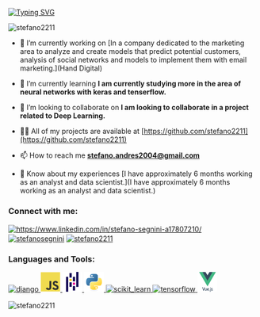 [![Typing SVG](https://readme-typing-svg.herokuapp.com?font=Fira+Code&pause=1000&width=435&lines=Hi+%F0%9F%91%8B%2C+I'm+Stefano+Segnini)](https://git.io/typing-svg)

<p align="left"> <img src="https://komarev.com/ghpvc/?username=stefano2211&label=Profile%20views&color=0e75b6&style=flat" alt="stefano2211" /> </p>

- 🔭 I’m currently working on [In a company dedicated to the marketing area to analyze and create models that predict potential customers, analysis of social networks and models to implement them with email marketing.](Hand Digital)

- 🌱 I’m currently learning **I am currently studying more in the area of neural networks with keras and tenserflow.**

- 👯 I’m looking to collaborate on **I am looking to collaborate in a project related to Deep Learning.**

- 👨‍💻 All of my projects are available at [https://github.com/stefano2211](https://github.com/stefano2211)

- 📫 How to reach me **stefano.andres2004@gmail.com**

- 📄 Know about my experiences [I have approximately 6 months working as an analyst and data scientist.](I have approximately 6 months working as an analyst and data scientist.)

<h3 align="left">Connect with me:</h3>
<p align="left">
<a href="https://linkedin.com/in/https://www.linkedin.com/in/stefano-segnini-a17807210/" target="blank"><img align="center" src="https://raw.githubusercontent.com/rahuldkjain/github-profile-readme-generator/master/src/images/icons/Social/linked-in-alt.svg" alt="https://www.linkedin.com/in/stefano-segnini-a17807210/" height="30" width="40" /></a>
<a href="https://kaggle.com/stefanosegnini" target="blank"><img align="center" src="https://raw.githubusercontent.com/rahuldkjain/github-profile-readme-generator/master/src/images/icons/Social/kaggle.svg" alt="stefanosegnini" height="30" width="40" /></a>
<a href="https://instagram.com/stefano2211" target="blank"><img align="center" src="https://raw.githubusercontent.com/rahuldkjain/github-profile-readme-generator/master/src/images/icons/Social/instagram.svg" alt="stefano2211" height="30" width="40" /></a>
</p>

<h3 align="left">Languages and Tools:</h3>
<p align="left"> <a href="https://www.djangoproject.com/" target="_blank" rel="noreferrer"> <img src="https://cdn.worldvectorlogo.com/logos/django.svg" alt="django" width="40" height="40"/> </a> <a href="https://developer.mozilla.org/en-US/docs/Web/JavaScript" target="_blank" rel="noreferrer"> <img src="https://raw.githubusercontent.com/devicons/devicon/master/icons/javascript/javascript-original.svg" alt="javascript" width="40" height="40"/> </a> <a href="https://pandas.pydata.org/" target="_blank" rel="noreferrer"> <img src="https://raw.githubusercontent.com/devicons/devicon/2ae2a900d2f041da66e950e4d48052658d850630/icons/pandas/pandas-original.svg" alt="pandas" width="40" height="40"/> </a> <a href="https://www.python.org" target="_blank" rel="noreferrer"> <img src="https://raw.githubusercontent.com/devicons/devicon/master/icons/python/python-original.svg" alt="python" width="40" height="40"/> </a>  </a> <a href="https://scikit-learn.org/" target="_blank" rel="noreferrer"> <img src="https://upload.wikimedia.org/wikipedia/commons/0/05/Scikit_learn_logo_small.svg" alt="scikit_learn" width="40" height="40"/> </a> <a href="https://www.tensorflow.org" target="_blank" rel="noreferrer"> <img src="https://www.vectorlogo.zone/logos/tensorflow/tensorflow-icon.svg" alt="tensorflow" width="40" height="40"/> </a> <a href="https://vuejs.org/" target="_blank" rel="noreferrer"> <img src="https://raw.githubusercontent.com/devicons/devicon/master/icons/vuejs/vuejs-original-wordmark.svg" alt="vuejs" width="40" height="40"/> </a> </p>

<p><img align="center" src="https://github-readme-stats.vercel.app/api/top-langs?username=stefano2211&show_icons=true&locale=en&layout=compact" alt="stefano2211" /></p>



 
